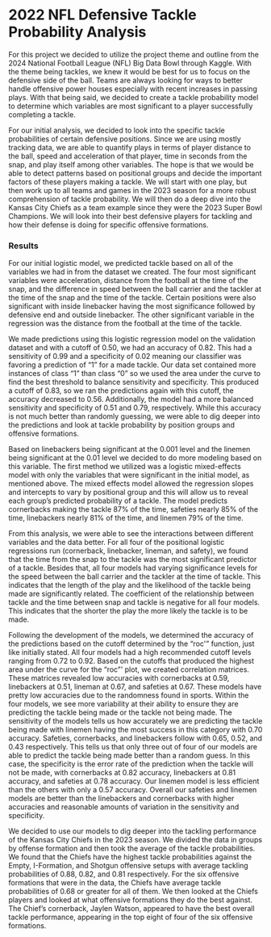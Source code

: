 # 2022 NFL Defensive Tackle Probability Analysis

For this project we decided to utilize the project theme and outline from the 2024 National Football League (NFL) Big Data Bowl through Kaggle. With the theme being tackles, we knew it would be best for us to focus on the defensive side of the ball. Teams are always looking for ways to better handle offensive power houses especially with recent increases in passing plays. With that being said, we decided to create a tackle probability model to determine which variables are most significant to a player successfully completing a tackle. 

For our initial analysis, we decided to look into the specific tackle probabilities of certain defensive positions. Since we are using mostly tracking data, we are able to quantify plays in terms of player distance to the ball, speed and acceleration of that player, time in seconds from the snap, and play itself among other variables. The hope is that we would be able to detect patterns based on positional groups and decide the important factors of these players making a tackle. We will start with one play, but then work up to all teams and games in the 2023 season for a more robust comprehension of tackle probability. We will then do a deep dive into the Kansas City Chiefs as a team example since they were the 2023 Super Bowl Champions. We will look into their best defensive players for tackling and how their defense is doing for specific offensive formations. 

### Results 

For our initial logistic model, we predicted tackle based on all of the variables we had in from the dataset we created. The four most significant variables were acceleration, distance from the football at the time of the snap, and the difference in speed between the ball carrier and the tackler at the time of the snap and the time of the tackle. Certain positions were also significant with inside linebacker having the most significance followed by defensive end and outside linebacker. The other significant variable in the regression was the distance from the football at the time of the tackle. 

We made predictions using this logistic regression model on the validation dataset and with a cutoff of 0.50, we had an accuracy of 0.82. This had a sensitivity of 0.99 and a specificity of 0.02 meaning our classifier was favoring a prediction of “1” for a made tackle. Our data set contained more instances of class “1” than class “0” so we used the area under the curve to find the best threshold to balance sensitivity and specificity. This produced a cutoff of 0.83, so we ran the predictions again with this cutoff,  the accuracy decreased to 0.56. Additionally, the model had a more balanced sensitivity and specificity of 0.51 and 0.79, respectively. While this accuracy is not much better than randomly guessing, we were able to dig deeper into the predictions and look at tackle probability by position groups and offensive formations.
 
Based on linebackers being significant at the 0.001 level and the linemen being significant at the 0.01 level we decided to do more modeling based on this variable. The first method we utilized was a logistic mixed-effects model with only the variables that were significant in the initial model, as mentioned above. The mixed effects model allowed the regression slopes and intercepts to vary by positional group and this will allow us to reveal each group’s predicted probability of a tackle. The model predicts cornerbacks making the tackle 87% of the time, safeties nearly 85% of the time, linebackers nearly 81% of the time, and linemen 79% of the time. 

From this analysis, we were able to see the interactions between different variables and the data better. For all four of the positional logistic regressions run (cornerback, linebacker, lineman, and safety), we found that the time from the snap to the tackle was the most significant predictor of a tackle. Besides that, all four models had varying significance levels for the speed between the ball carrier and the tackler at the time of tackle. This indicates that the length of the play and the likelihood of the tackle being made are significantly related. The coefficient of the relationship between tackle and the time between snap and tackle is negative for all four models. This indicates that the shorter the play the more likely the tackle is to be made. 

Following the development of the models, we determined the accuracy of the predictions based on the cutoff determined by the “roc'” function, just like initially stated. All four models had a high recommended cutoff levels ranging from 0.72 to 0.92. Based on the cutoffs that produced the highest area under the curve for the “roc”' plot, we created correlation matrices. These matrices revealed low accuracies with cornerbacks at 0.59, linebackers at 0.51, lineman at 0.67, and safeties at 0.67. These models have pretty low accuracies due to the randomness found in sports. Within the four models, we see more variability at their ability to ensure they are predicting the tackle being made or the tackle not being made. The sensitivity of the models tells us how accurately we are predicting the tackle being made with linemen having the most success in this category with 0.70 accuracy. Safeties, cornerbacks, and linebackers follow with 0.65, 0.52, and 0.43 respectively. This tells us that only three out of four of our models are able to predict the tackle being made better than a random guess. In this case, the specificity is the error rate of the prediction when the tackle will not be made, with cornerbacks at 0.82 accuracy, linebackers at 0.81 accuracy, and safeties at 0.78 accuracy. Our linemen model is less efficient than the others with only a 0.57 accuracy. Overall our safeties and linemen models are better than the linebackers and cornerbacks with higher accuracies and reasonable amounts of variation in the sensitivity and specificity. 

We decided to use our models to dig deeper into the tackling performance of the Kansas City Chiefs in the 2023 season. We divided the data in groups by offense formation and then took the average of the tackle probabilities. We found that the Chiefs have the highest tackle probabilities against the Empty, I-Formation, and Shotgun offensive setups with average tackling probabilities of 0.88, 0.82, and 0.81 respectively. For the six offensive formations that were in the data, the Chiefs have average tackle probabilities of 0.68 or greater for all of them. We then looked at the Chiefs players and looked at what offensive formations they do the best against. The Chief’s cornerback, Jaylen Watson, appeared to have the best overall tackle performance, appearing in the top eight of four of the six offensive formations.

